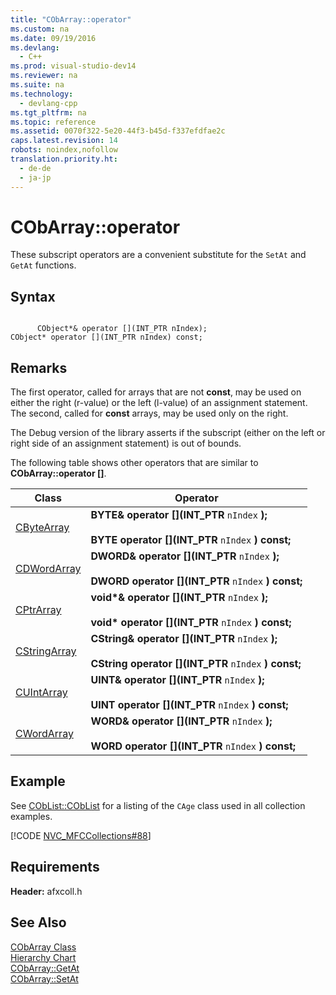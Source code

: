 ```yaml
---
title: "CObArray::operator"
ms.custom: na
ms.date: 09/19/2016
ms.devlang: 
  - C++
ms.prod: visual-studio-dev14
ms.reviewer: na
ms.suite: na
ms.technology: 
  - devlang-cpp
ms.tgt_pltfrm: na
ms.topic: reference
ms.assetid: 0070f322-5e20-44f3-b45d-f337efdfae2c
caps.latest.revision: 14
robots: noindex,nofollow
translation.priority.ht: 
  - de-de
  - ja-jp
---
```

# CObArray::operator
These subscript operators are a convenient substitute for the `SetAt` and `GetAt` functions.  
  
## Syntax  
  
```  
  
      CObject*& operator [](INT_PTR nIndex);  
CObject* operator [](INT_PTR nIndex) const;  
```  
  
## Remarks  
 The first operator, called for arrays that are not **const**, may be used on either the right (r-value) or the left (l-value) of an assignment statement. The second, called for **const** arrays, may be used only on the right.  
  
 The Debug version of the library asserts if the subscript (either on the left or right side of an assignment statement) is out of bounds.  
  
 The following table shows other operators that are similar to **CObArray::operator []**.  
  
|Class|Operator|  
|-----------|--------------|  
|[CByteArray](../vs140/CByteArray-Class.md)|**BYTE& operator [](INT_PTR** `nIndex`  **\);**<br /><br /> **BYTE operator [](INT_PTR**  `nIndex`  **\) const;**|  
|[CDWordArray](../vs140/CDWordArray-Class.md)|**DWORD& operator [](INT_PTR**  `nIndex`  **\);**<br /><br /> **DWORD operator [](INT_PTR**  `nIndex`  **\) const;**|  
|[CPtrArray](../vs140/CPtrArray-Class.md)|**void\*& operator [](INT_PTR**  `nIndex`  **\);**<br /><br /> **void\* operator [](INT_PTR**  `nIndex`  **\) const;**|  
|[CStringArray](../vs140/CStringArray-Class.md)|**CString& operator [](INT_PTR**  `nIndex`  **\);**<br /><br /> **CString operator [](INT_PTR**  `nIndex`  **\) const;**|  
|[CUIntArray](../vs140/CUIntArray-Class.md)|**UINT& operator [](INT_PTR**  `nIndex`  **\);**<br /><br /> **UINT operator [](INT_PTR**  `nIndex`  **\) const;**|  
|[CWordArray](../vs140/CWordArray-Class.md)|**WORD& operator [](INT_PTR**  `nIndex`  **\);**<br /><br /> **WORD operator [](INT_PTR**  `nIndex`  **\) const;**|  
  
## Example  
 See [CObList::CObList](../vs140/CObList--CObList.md) for a listing of the `CAge` class used in all collection examples.  
  
 [!CODE [NVC_MFCCollections#88](../CodeSnippet/VS_Snippets_Cpp/NVC_MFCCollections#88)]  
  
## Requirements  
 **Header:** afxcoll.h  
  
## See Also  
 [CObArray Class](../vs140/CObArray-Class.md)   
 [Hierarchy Chart](../vs140/Hierarchy-Chart.md)   
 [CObArray::GetAt](../vs140/CObArray--GetAt.md)   
 [CObArray::SetAt](../vs140/CObArray--SetAt.md)